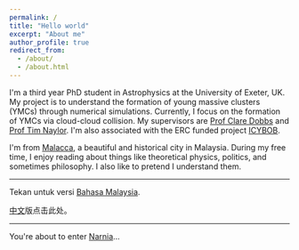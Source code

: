 ```yaml
---
permalink: /
title: "Hello world"
excerpt: "About me"
author_profile: true
redirect_from:
  - /about/
  - /about.html
---
```


I'm a third year PhD student in Astrophysics at the University of Exeter, UK. My project is to understand the formation of young massive clusters (YMCs) through numerical simulations. Currently, I focus on the formation of YMCs via cloud-cloud collision. My supervisors are [Prof Clare Dobbs](http://emps.exeter.ac.uk/physics-astronomy/staff/cld214) and [Prof Tim Naylor](http://emps.exeter.ac.uk/physics-astronomy/staff/tnaylor). I'm also associated with the ERC funded project [ICYBOB](https://icybob.co.uk/index.html).  

I'm from [Malacca](https://en.wikipedia.org/wiki/Malacca), a beautiful and historical city in Malaysia. During my free time, I enjoy reading about things like theoretical physics, politics, and sometimes philosophy. I also like to pretend I understand them.

---

Tekan untuk versi [Bahasa Malaysia](/in-malay/).

[中文](/in-chinese/)版点击此处。

---

You're about to enter [Narnia](/misc/)...
